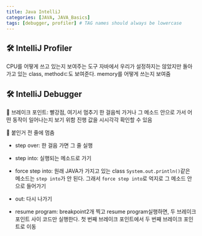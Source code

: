 ```yaml
---
title: Java IntelliJ
categories: [JAVA, JAVA_Basics]
tags: [debugger, profiler] # TAG names should always be lowercase
---
```


## 🛠️ IntelliJ Profiler

CPU를 어떻게 쓰고 있는지 보여주는 도구
자바에서 우리가 설정하지는 않았지만 돌아가고 있는 class, methodㄷ도 보여준다.
memory를 어떻게 쓰는지 보여줌

## 🛠️ IntelliJ Debugger

🔴 브레이크 포인트: 빨강점, 여기서 멈추기
한 걸음씩 가거나 그 메소드 안으로 가서 어떤 동작이 일어나는지 보기 위함
진행 값을 시시각각 확인할 수 있음

🔴 붙인거 전 줄에 멈춤

- step over: 한 걸음 가면 그 줄 실행
- step into: 실행되는 메소드로 가기
- force step into: 원래 JAVA가 가지고 있는 class `System.out.println()`같은 메소드는 `step into`가 안 된다.
  그래서 `force step into`로 억지로 그 메소드 안으로 들어가기
- out: 다시 나가기

- resume program: breakpoint2개 찍고 resume program실행하면, 두 브레이크 포인트 사이 코드만 실행한다. 첫 번째 브레이크 포인트에서 두 번째 브레이크 포인트로 이동
